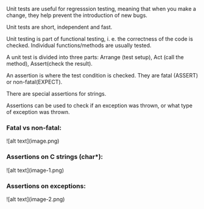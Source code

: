 Unit tests are useful for regresssion testing, meaning that when you make a change, they help prevent the introduction of new bugs.

Unit tests are short, independent and fast.

Unit testing is part of functional testing, i. e. the correctness of the code is checked. Individual functions/methods are usually tested.

A unit test is divided into three parts: Arrange (test setup), Act (call the method), Assert(check the result).

An assertion is where the test condition is checked. They are fatal (ASSERT) or non-fatal(EXPECT).

There are special assertions for strings.

Assertions can be used to check if an exception was thrown, or what type of exception was thrown.


<h3>Fatal vs non-fatal:</h3>
![alt text](image.png)


<h3>Assertions on C strings (char*):</h3>
![alt text](image-1.png)


<h3>Assertions on exceptions:</h3>
![alt text](image-2.png)